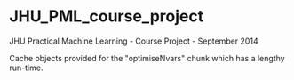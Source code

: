 JHU_PML_course_project
======================

JHU Practical Machine Learning - Course Project - September 2014

Cache objects provided for the "optimiseNvars" chunk which has a lengthy run-time. 
